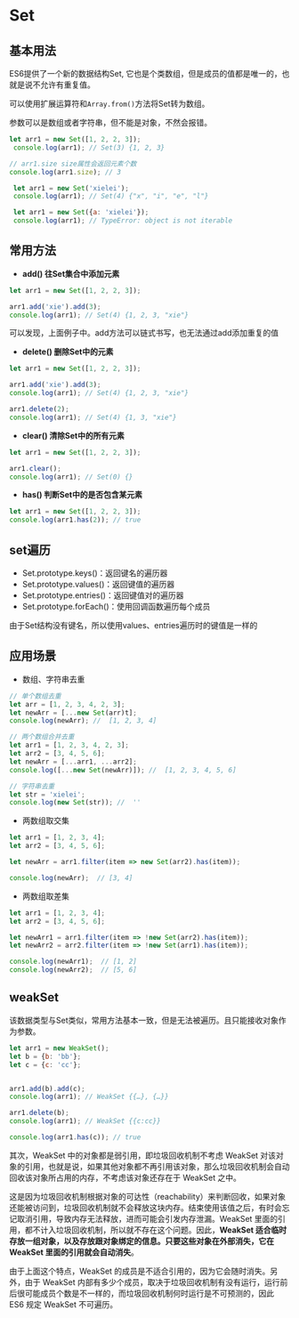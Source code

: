 # Set

## 基本用法

ES6提供了一个新的数据结构Set, 它也是个类数组，但是成员的值都是唯一的，也就是说不允许有重复值。

可以使用扩展运算符和`Array.from()`方法将Set转为数组。

参数可以是数组或者字符串，但不能是对象，不然会报错。

```js
let arr1 = new Set([1, 2, 2, 3]);
 console.log(arr1); // Set(3) {1, 2, 3}

// arr1.size size属性会返回元素个数
console.log(arr1.size); // 3

 let arr1 = new Set('xielei');
 console.log(arr1); // Set(4) {"x", "i", "e", "l"}

 let arr1 = new Set({a: 'xielei'}); 
 console.log(arr1); // TypeError: object is not iterable


```

## 常用方法

* **add() 往Set集合中添加元素**

```js
let arr1 = new Set([1, 2, 2, 3]);

arr1.add('xie').add(3);
console.log(arr1); // Set(4) {1, 2, 3, "xie"}
```
可以发现，上面例子中。add方法可以链式书写，也无法通过add添加重复的值

* **delete() 删除Set中的元素**
```js
let arr1 = new Set([1, 2, 2, 3]);

arr1.add('xie').add(3);
console.log(arr1); // Set(4) {1, 2, 3, "xie"}

arr1.delete(2);
console.log(arr1); // Set(4) {1, 3, "xie"}
```
* **clear() 清除Set中的所有元素**
```js
let arr1 = new Set([1, 2, 2, 3]);

arr1.clear();
console.log(arr1); // Set(0) {}
```

* **has() 判断Set中的是否包含某元素**
```js
let arr1 = new Set([1, 2, 2, 3]);
console.log(arr1.has(2)); // true
```

## set遍历

* Set.prototype.keys()：返回键名的遍历器
* Set.prototype.values()：返回键值的遍历器
* Set.prototype.entries()：返回键值对的遍历器
* Set.prototype.forEach()：使用回调函数遍历每个成员

由于Set结构没有键名，所以使用values、entries遍历时的键值是一样的

## 应用场景

* 数组、字符串去重
```js
// 单个数组去重
let arr = [1, 2, 3, 4, 2, 3];
let newArr = [...new Set(arr)t];
console.log(newArr); //  [1, 2, 3, 4]

// 两个数组合并去重
let arr1 = [1, 2, 3, 4, 2, 3];
let arr2 = [3, 4, 5, 6];
let newArr = [...arr1, ...arr2];
console.log([...new Set(newArr)]); //  [1, 2, 3, 4, 5, 6]

// 字符串去重
let str = 'xielei';
console.log(new Set(str)); //  ''
```

* 两数组取交集
```js
let arr1 = [1, 2, 3, 4];
let arr2 = [3, 4, 5, 6];

let newArr = arr1.filter(item => new Set(arr2).has(item));

console.log(newArr);  // [3, 4]
```

* 两数组取差集
```js
let arr1 = [1, 2, 3, 4];
let arr2 = [3, 4, 5, 6];

let newArr1 = arr1.filter(item => !new Set(arr2).has(item));
let newArr2 = arr2.filter(item => !new Set(arr1).has(item));

console.log(newArr1);  // [1, 2]
console.log(newArr2);  // [5, 6]

```


## weakSet

该数据类型与Set类似，常用方法基本一致，但是无法被遍历。且只能接收对象作为参数。

```js
let arr1 = new WeakSet();
let b = {b: 'bb'};
let c = {c: 'cc'};


arr1.add(b).add(c);
console.log(arr1); // WeakSet {{…}, {…}}

arr1.delete(b);
console.log(arr1); // WeakSet {{c:cc}}

console.log(arr1.has(c)); // true
```

其次，WeakSet 中的对象都是弱引用，即垃圾回收机制不考虑 WeakSet 对该对象的引用，也就是说，如果其他对象都不再引用该对象，那么垃圾回收机制会自动回收该对象所占用的内存，不考虑该对象还存在于 WeakSet 之中。

这是因为垃圾回收机制根据对象的可达性（reachability）来判断回收，如果对象还能被访问到，垃圾回收机制就不会释放这块内存。结束使用该值之后，有时会忘记取消引用，导致内存无法释放，进而可能会引发内存泄漏。WeakSet 里面的引用，都不计入垃圾回收机制，所以就不存在这个问题。因此，**WeakSet 适合临时存放一组对象，以及存放跟对象绑定的信息。只要这些对象在外部消失，它在 WeakSet 里面的引用就会自动消失**。

由于上面这个特点，WeakSet 的成员是不适合引用的，因为它会随时消失。另外，由于 WeakSet 内部有多少个成员，取决于垃圾回收机制有没有运行，运行前后很可能成员个数是不一样的，而垃圾回收机制何时运行是不可预测的，因此 ES6 规定 WeakSet 不可遍历。